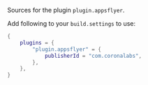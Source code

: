 Sources for the plugin `plugin.appsflyer`.

Add following to your `build.settings` to use:
```lua
{
    plugins = {
        "plugin.appsflyer" = {
            publisherId = "com.coronalabs",
        },
    },
}
```
